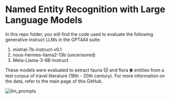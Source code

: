# Named Entity Recognition with Large Language Models

In this repo folder, you will find the code used to evaluate the following generative instruct LLMs in the GPT4All suite:

1. mistral-7b-instruct-v0.1
2. nous-hermes-llama2-13b (uncensored)
3. Meta-Llama-3-8B-Instruct

These models were evaluated to extract fauna 🐱 and flora 🍀 entities from a test corpus of travel literature (18th - 20th century).
For more information on the data, refer to the main page of this GitHub.

![llm_prompts](https://github.com/GhentCDH/CLSinfra/blob/main/NER_LLM/notebooks_LLM/prompts.png)
 

